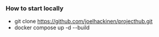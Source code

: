 ### How to start locally

- git clone https://github.com/joelhackinen/projecthub.git
- docker compose up -d --build
